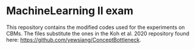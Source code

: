 # MachineLearning II exam
This repository contains the modified codes used for the experiments on CBMs.
The files substitute the ones in the Koh et al. 2020 repository found here: https://github.com/yewsiang/ConceptBottleneck.
